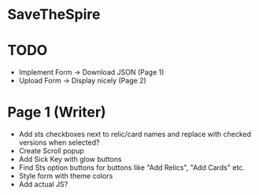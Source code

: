 # SaveTheSpire

# TODO
- Implement Form -> Download JSON (Page 1)
- Upload Form -> Display nicely (Page 2)

# Page 1 (Writer)
- Add sts checkboxes next to relic/card names and replace with checked versions when selected?
- Create Scroll popup
- Add Sick Key with glow buttons
- Find Sts option buttons for buttons like "Add Relics", "Add Cards" etc.
- Style form with theme colors
- Add actual JS?

